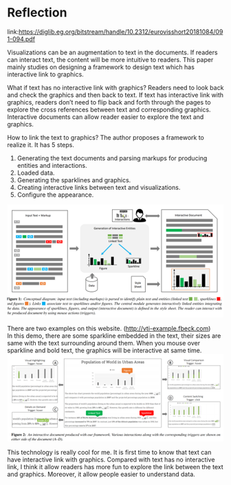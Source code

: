 Reflection
====

link:https://diglib.eg.org/bitstream/handle/10.2312/eurovisshort20181084/091-094.pdf    
    
Visualizations can be an augmentation to text in the documents. If readers can interact text, the content will be more intuitive to readers. This paper mainly studies on designing a framework to design text which has interactive link to graphics.    
    
What if text has no interactive link with graphics? Readers need to look back and check the graphics and then back to text. If text has interactive link with graphics, readers don’t need to flip back and forth through the pages to explore the cross references between text and corresponding graphics. Interactive documents can allow reader easier to explore the text and graphics.     
    
How to link the text to graphics? The author proposes a framework to realize it. It has 5 steps.       
1.	Generating the text documents and parsing markups for producing entities and interactions.      
2.	Loaded data.    
3.	Generating the sparklines and graphics.    
4.	Creating interactive links between text and visualizations.    
5.	Configure the appearance.    
<img src="img/10-1.png">    
    
There are two examples on this website. (http://vti-example.fbeck.com)     
In this demo, there are some sparkline embedded in the text, their sizes are same with the text surrounding around them. When you mouse over sparkline and bold text, the graphics will be interactive at same time.      
<img src="img/10-2.png">    
    
This technology is really cool for me. It is first time to know that text can have interactive link with graphics. Compared with text has no interactive link, I think it allow readers has more fun to explore the link between the text and graphics. Moreover, it allow people easier to understand data.
